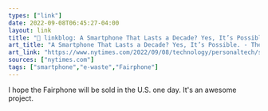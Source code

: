 ```yaml
---
types: ["link"]
date: 2022-09-08T06:45:27-04:00
layout: link
title: "🔗 linkblog: A Smartphone That Lasts a Decade? Yes, It’s Possible. - The New York Times'"
art_title: "A Smartphone That Lasts a Decade? Yes, It’s Possible. - The New York Times"
art_link: "https://www.nytimes.com/2022/09/08/technology/personaltech/smartphone-lasts-decade.html"
sources: ["nytimes.com"]
tags: ["smartphone","e-waste","Fairphone"]
---
```

I hope the Fairphone will be sold in the U.S. one day. It's an awesome project.
 
